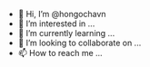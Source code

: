 - 👋 Hi, I’m @hongochavn
- 👀 I’m interested in ...
- 🌱 I’m currently learning ...
- 💞️ I’m looking to collaborate on ...
- 📫 How to reach me ...

<!---
hongochavn/hongochavn is a ✨ special ✨ repository because its `README.md` (this file) appears on your GitHub profile.
You can click the Preview link to take a look at your changes.
--->
